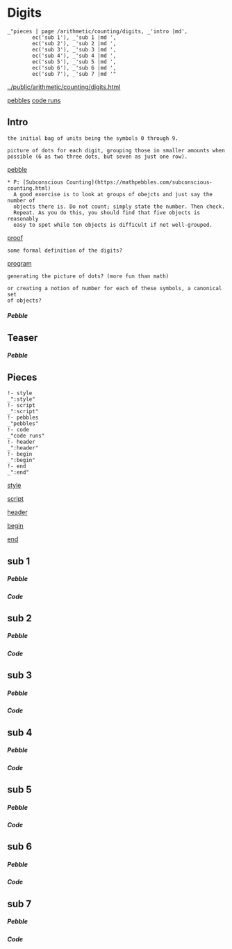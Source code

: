 # Digits

    _"pieces | page /arithmetic/counting/digits, _'intro |md',
            ec('sub 1'), _'sub 1 |md ',
            ec('sub 2'), _'sub 2 |md ',
            ec('sub 3'), _'sub 3 |md ',
            ec('sub 4'), _'sub 4 |md ',
            ec('sub 5'), _'sub 5 |md ',
            ec('sub 6'), _'sub 6 |md ',
            ec('sub 7'), _'sub 7 |md '"

[../public/arithmetic/counting/digits.html](# "save:")

[pebbles](#pebble "h5: | .join \n")
[code runs](#code "h5: | .join \n")

## Intro

    the initial bag of units being the symbols 0 through 9. 

    picture of dots for each digit, grouping those in smaller amounts when
    possible (6 as two three dots, but seven as just one row).


[pebble]()

    * P: [Subconscious Counting](https://mathpebbles.com/subconscious-counting.html) 
      A good exercise is to look at groups of obejcts and just say the number of
      objects there is. Do not count; simply state the number. Then check.
      Repeat. As you do this, you should find that five objects is reasonably
      easy to spot while ten objects is difficult if not well-grouped. 

[proof]()

    some formal definition of the digits? 

[program]()

    generating the picture of dots? (more fun than math)
    
    or creating a notion of number for each of these symbols, a canonical set
    of objects? 


##### Pebble

## Teaser

##### Pebble

## Pieces

    !- style
    _":style"
    !- script
    _":script"
    !- pebbles
    _"pebbles"
    !- code
    _"code runs"
    !- header
    _":header"
    !- begin
    _":begin"
    !- end
    _":end"



[style]() 

[script]()

[header]()

[begin]()

[end]()

## sub 1




##### Pebble


##### Code


## sub 2




##### Pebble


##### Code


## sub 3




##### Pebble


##### Code


## sub 4




##### Pebble


##### Code


## sub 5




##### Pebble


##### Code


## sub 6




##### Pebble


##### Code


## sub 7




##### Pebble


##### Code



